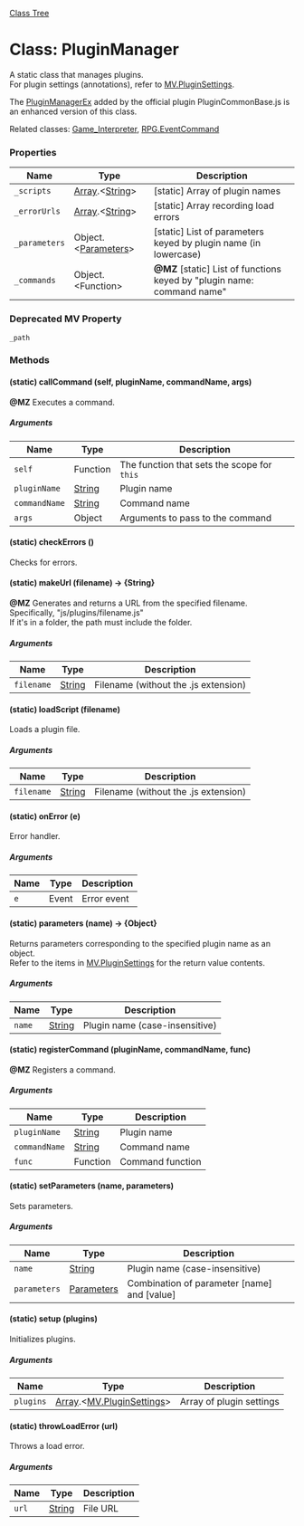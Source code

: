[Class Tree](index.md)

# Class: PluginManager
A static class that manages plugins.<br />
For plugin settings (annotations), refer to [MV.PluginSettings](MV.PluginSettings.md).

The [PluginManagerEx](PluginManagerEx.md) added by the official plugin PluginCommonBase.js is an enhanced version of this class.

Related classes: [Game_Interpreter](Game_Interpreter.md), [RPG.EventCommand](RPG.EventCommand.md)

### Properties

| Name          | Type                                                  | Description                            |
|---------------|-------------------------------------------------------|----------------------------------------|
| `_scripts`    | [Array](Array.md).&lt;[String](String.md)&gt;       | [static] Array of plugin names        |
| `_errorUrls`  | [Array](Array.md).&lt;[String](String.md)&gt;       | [static] Array recording load errors  |
| `_parameters` | Object.&lt;[Parameters](MV.PluginSettings.md#parameters)&gt; | [static] List of parameters keyed by plugin name (in lowercase) |
| `_commands`   | Object.&lt;Function&gt;                              | **@MZ** [static] List of functions keyed by "plugin name: command name" |

### Deprecated MV Property
`_path`

### Methods

#### (static) callCommand (self, pluginName, commandName, args)
**@MZ** Executes a command.

##### Arguments

| Name          | Type                                               | Description                        |
|---------------|----------------------------------------------------|------------------------------------|
| `self`        | Function                                           | The function that sets the scope for `this` |
| `pluginName`  | [String](String.md)                               | Plugin name                        |
| `commandName` | [String](String.md)                               | Command name                       |
| `args`        | Object                                            | Arguments to pass to the command   |

#### (static) checkErrors ()
Checks for errors.

#### (static) makeUrl (filename) → {String}
**@MZ** Generates and returns a URL from the specified filename.<br />
Specifically, "js/plugins/filename.js"<br />
If it's in a folder, the path must include the folder.

##### Arguments

| Name      | Type                       | Description                   |
|-----------|----------------------------|-------------------------------|
| `filename`| [String](String.md)        | Filename (without the .js extension) |

#### (static) loadScript (filename)
Loads a plugin file.

##### Arguments

| Name      | Type                       | Description                   |
|-----------|----------------------------|-------------------------------|
| `filename`| [String](String.md)        | Filename (without the .js extension) |

#### (static) onError (e)
Error handler.

##### Arguments

| Name | Type   | Description        |
|------|--------|--------------------|
| `e`  | Event  | Error event        |

#### (static) parameters (name) → {Object}
Returns parameters corresponding to the specified plugin name as an object.<br />
Refer to the items in [MV.PluginSettings](MV.PluginSettings.md) for the return value contents.

##### Arguments

| Name      | Type                       | Description                    |
|-----------|----------------------------|--------------------------------|
| `name`    | [String](String.md)        | Plugin name (case-insensitive) |

#### (static) registerCommand (pluginName, commandName, func)
**@MZ** Registers a command.

##### Arguments

| Name          | Type                       | Description                      |
|---------------|----------------------------|----------------------------------|
| `pluginName`  | [String](String.md)        | Plugin name                      |
| `commandName` | [String](String.md)        | Command name                     |
| `func`        | Function                   | Command function                 |

#### (static) setParameters (name, parameters)
Sets parameters.

##### Arguments

| Name        | Type                                               | Description                    |
|-------------|----------------------------------------------------|--------------------------------|
| `name`      | [String](String.md)                                | Plugin name (case-insensitive) |
| `parameters`| [Parameters](MV.PluginSettings.md#parameters)      | Combination of parameter [name] and [value] |

#### (static) setup (plugins)
Initializes plugins.

##### Arguments

| Name      | Type                                               | Description                   |
|-----------|----------------------------------------------------|-------------------------------|
| `plugins` | [Array](Array.md).&lt;[MV.PluginSettings](MV.PluginSettings.md)&gt; | Array of plugin settings      |

#### (static) throwLoadError (url)
Throws a load error.

##### Arguments

| Name | Type                       | Description  |
|------|----------------------------|--------------|
| `url`| [String](String.md)        | File URL     |
